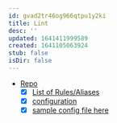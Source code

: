 ```yaml
---
id: gvad2tr46og966qtpu1y2ki
title: Lint
desc: ''
updated: 1641411999589
created: 1641105063924
stub: false
isDir: false
---
```



- [Repo](https://github.com/DavidAnson/markdownlint#optionsconfig)
  - [x] [List of Rules/Aliases](https://github.com/DavidAnson/markdownlint#rules--aliases) 
  - [x] [configuration](https://github.com/DavidAnson/markdownlint#configuration)
  - [x] [sample config file here](https://github.com/github/super-linter/blob/master/TEMPLATES/.markdown-lint.yml) 
